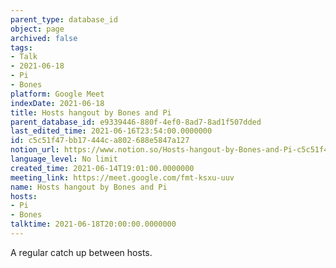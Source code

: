 ```yaml
---
parent_type: database_id
object: page
archived: false
tags:
- Talk
- 2021-06-18
- Pi
- Bones
platform: Google Meet
indexDate: 2021-06-18
title: Hosts hangout by Bones and Pi
parent_database_id: e9339446-880f-4ef0-8ad7-8ad1f507dded
last_edited_time: 2021-06-16T23:54:00.0000000
id: c5c51f47-bb17-444c-a802-688e5847a127
notion_url: https://www.notion.so/Hosts-hangout-by-Bones-and-Pi-c5c51f47bb17444ca802688e5847a127
language_level: No limit
created_time: 2021-06-14T19:01:00.0000000
meeting_link: https://meet.google.com/fmt-ksxu-uuv
name: Hosts hangout by Bones and Pi
hosts:
- Pi
- Bones
talktime: 2021-06-18T20:00:00.0000000
---
```


A regular catch up between hosts.


